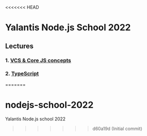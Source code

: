 <<<<<<< HEAD
# Yalantis Node.js School 2022

## Lectures

### 1. [VCS & Core JS concepts](01_lecture/homework.md)

### 2. [TypeScript](02_lecture/homework.md)
=======
# nodejs-school-2022
Yalantis Node.js school 2022
>>>>>>> d60a19d (Initial commit)
